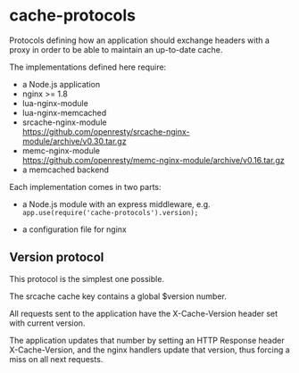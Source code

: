 cache-protocols
===============

Protocols defining how an application should exchange headers with
a proxy in order to be able to maintain an up-to-date cache.

The implementations defined here require:

- a Node.js application
- nginx >= 1.8
- lua-nginx-module
- lua-nginx-memcached
- srcache-nginx-module  
  https://github.com/openresty/srcache-nginx-module/archive/v0.30.tar.gz
- memc-nginx-module  
  https://github.com/openresty/memc-nginx-module/archive/v0.16.tar.gz
- a memcached backend

Each implementation comes in two parts:

- a Node.js module with an express middleware, e.g.  
  ```app.use(require('cache-protocols').version);```

- a configuration file for nginx


Version protocol
----------------

This protocol is the simplest one possible.

The srcache cache key contains a global $version number.

All requests sent to the application have the X-Cache-Version header set with current version.

The application updates that number by setting an HTTP Response header X-Cache-Version,
and the nginx handlers update that version, thus forcing a miss on all next requests.



